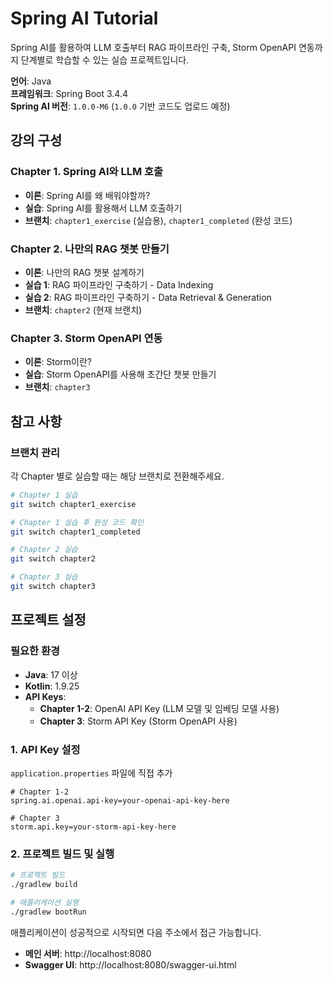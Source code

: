 # Spring AI Tutorial

Spring AI를 활용하여 LLM 호출부터 RAG 파이프라인 구축, Storm OpenAPI 연동까지 단계별로 학습할 수 있는 실습 프로젝트입니다.

**언어**: Java  
**프레임워크**: Spring Boot 3.4.4        
**Spring AI 버전**: `1.0.0-M6` (`1.0.0` 기반 코드도 업로드 예정)

## 강의 구성

### Chapter 1. Spring AI와 LLM 호출
- **이론**: Spring AI를 왜 배워야할까?
- **실습**: Spring AI를 활용해서 LLM 호출하기
- **브랜치**: `chapter1_exercise` (실습용), `chapter1_completed` (완성 코드)

### Chapter 2. 나만의 RAG 챗봇 만들기
- **이론**: 나만의 RAG 챗봇 설계하기
- **실습 1**: RAG 파이프라인 구축하기 - Data Indexing
- **실습 2**: RAG 파이프라인 구축하기 - Data Retrieval & Generation
- **브랜치**: `chapter2` (현재 브랜치)

### Chapter 3. Storm OpenAPI 연동
- **이론**: Storm이란?
- **실습**: Storm OpenAPI를 사용해 초간단 챗봇 만들기
- **브랜치**: `chapter3`

## 참고 사항

### 브랜치 관리
각 Chapter 별로 실습할 때는 해당 브랜치로 전환해주세요.

```bash
# Chapter 1 실습
git switch chapter1_exercise

# Chapter 1 실습 후 완성 코드 확인
git switch chapter1_completed

# Chapter 2 실습
git switch chapter2

# Chapter 3 실습
git switch chapter3
```

## 프로젝트 설정

### 필요한 환경
- **Java**: 17 이상
- **Kotlin**: 1.9.25
- **API Keys**:
    - **Chapter 1-2**: OpenAI API Key (LLM 모델 및 임베딩 모델 사용)
    - **Chapter 3**: Storm API Key (Storm OpenAPI 사용)

### 1. API Key 설정

`application.properties` 파일에 직접 추가
```properties
# Chapter 1-2
spring.ai.openai.api-key=your-openai-api-key-here

# Chapter 3
storm.api.key=your-storm-api-key-here
```

### 2. 프로젝트 빌드 및 실행

```bash
# 프로젝트 빌드
./gradlew build

# 애플리케이션 실행
./gradlew bootRun
```

애플리케이션이 성공적으로 시작되면 다음 주소에서 접근 가능합니다.
- **메인 서버**: http://localhost:8080
- **Swagger UI**: http://localhost:8080/swagger-ui.html
